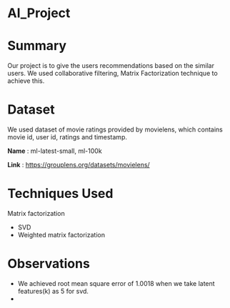 # AI_Project

Summary
===============
Our project is to give the users recommendations based on the similar users. We used collaborative filtering, Matrix Factorization technique to achieve this.

Dataset
============
We used dataset of movie ratings provided by movielens, which contains movie id, user id, ratings and timestamp.

**Name** : ml-latest-small, ml-100k


**Link** : https://grouplens.org/datasets/movielens/

Techniques Used
==================
Matrix factorization
- SVD
- Weighted matrix factorization

Observations
==================
- We achieved root mean square error of 1.0018 when we take latent features(k) as 5 for svd. 
- 

